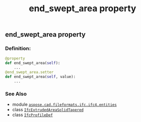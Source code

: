 ﻿---
title: end_swept_area property
second_title: Aspose.CAD for Python via .NET API References
description: 
type: docs
weight: 50
url: /python-net/aspose.cad.fileformats.ifc.ifc4.entities/ifcextrudedareasolidtapered/end_swept_area/
is_root: false
---

## end_swept_area property

### Definition:
```python
@property
def end_swept_area(self):
    ...
@end_swept_area.setter
def end_swept_area(self, value):
    ...
```

### See Also
* module [`aspose.cad.fileformats.ifc.ifc4.entities`](../../)
* class [`IfcExtrudedAreaSolidTapered`](/cad/python-net/aspose.cad.fileformats.ifc.ifc4.entities/ifcextrudedareasolidtapered)
* class [`IfcProfileDef`](/cad/python-net/aspose.cad.fileformats.ifc.ifc4.entities/ifcprofiledef)
